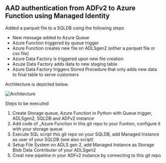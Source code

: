 ## AAD authentication from ADFv2 to Azure Function using Managed Identity  ##

Added a parquet file to a SQLDB using the following steps

- New message added to Azure Queue
- Azure Function triggered by queue trigger
- Azure Function creates new file on ADLSgen2 (either a parquet file or csv file)
- Azure Data Factory is triggered upon new file creation
- Azuze Data Factory adds data to new staging table
- Azure Data Factory triggers Stored Procedure that only adds new data to final table to serve customers

Architecture is depicted below.

![Architecture](https://github.com/rebremer/adfv2-parquet-sql/blob/master/_pictures/parquet2sql.png "Architecture")

Steps to be executed

1. Create Storage queue, Azure Function in Python with Queue trigger, ADLSgen2, SQLDB and ADFv2 instance
2. Add code of _Azure Function in this git repo to your Funtion, configure it with your storage queue
3. Execute SQL script this git repo on your SQLDB, add Managed Instance as user of your SQLDB (see also script)
4. Setup File System on ADLS gen 2, add Managed Instance as Storage Blob Data Contributer of your ADLSgen2
5. Creat new pipeline in your ADFv2 instance by connecting to this git repo
